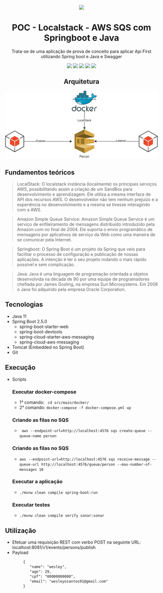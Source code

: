 <div align="center">

![](https://img.shields.io/badge/Status-Em%20Desenvolvimento-orange)
</div>

<div align="center">

# POC - Localstack - AWS SQS com Springboot e Java
Trata-se de uma aplicação de prova de conceito para aplicar Api First utilizando Spring boot e Java e Swagger

![](https://img.shields.io/badge/Autor-Wesley%20Oliveira%20Santos-brightgreen)
![](https://img.shields.io/badge/Language-java-brightgreen)
![](https://img.shields.io/badge/Framework-springboot-brightgreen)
![](https://img.shields.io/badge/Cloud%20Public-AWS%20Localstack-brightgreen)
![](https://img.shields.io/badge/Message%20Broker-SQS-brightgreen)

</div>

<div align="center">

## Arquitetura
![Arquitetura](sqs.jpg "Arquitetura")

</div>

## Fundamentos teóricos

> LocalStack: O localstack instância (localmente) os principais serviços AWS, possibilitando assim a criação de um SandBox para desenvolvimento e aprendizagem. Ele utiliza a mesma interface de API dos recursos AWS. O desenvolvedor não tem nenhum prejuízo e a experiência no desenvolvimento e a mesma se tivesse interagindo com a AWS.

> Amazon Simple Queue Service: Amazon Simple Queue Service é um serviço de enfileiramento de mensagens distribuído introduzido pela Amazon.com no final de 2004. Ele suporta o envio programático de mensagens por aplicativos de serviço da Web como uma maneira de se comunicar pela Internet.

> Springboot: O Spring Boot é um projeto da Spring que veio para facilitar o processo de configuração e publicação de nossas aplicações. A intenção é ter o seu projeto rodando o mais rápido possível e sem complicação.

> Java: Java é uma linguagem de programação orientada a objetos desenvolvida na década de 90 por uma equipe de programadores chefiada por James Gosling, na empresa Sun Microsystems. Em 2008 o Java foi adquirido pela empresa Oracle Corporation.

## Tecnologias
- Java 11
- Spring Boot 2.5.0
  - spring-boot-starter-web
  - spring-boot-devtools
  - spring-cloud-starter-aws-messaging
  - spring-cloud-aws-messaging
- Tomcat (Embedded no Spring Boot)
- Git

## Execução

- Scripts
  ### Executar docker-compose
  - 1° comando: ``` cd src/main/docker/```
  - 2° comando: ```docker-compose -f docker-compose.yml up```
  ### Criando as filas no SQS
  - ``` aws --endpoint-url=http://localhost:4576 sqs create-queue --queue-name person```
  ### Criando as filas no SQS
  - ``` aws --endpoint-url=http://localhost:4576 sqs receive-message --queue-url http://localhost:4576/queue/person --max-number-of-messages 10 ```  
  ### Executar a aplicação
  -  ```./mvnw clean compile spring-boot:run```
  ### Executar testes
  -  ```./mvnw clean compile verify sonar:sonar```

## Utilização
- Efetuar uma requisição REST com verbo POST na seguinte URL: localhost:8081/v1/events/persons/publish
- Payload
    ``` 
         {
            "name": "wesley",
            "age": 29,
            "cpf": "00000000000",
            "email": "wesleyosantos91@gmail.com"
         }
    
